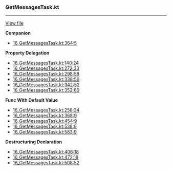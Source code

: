 ### GetMessagesTask.kt
---
[View file](../../precision_analyzed/16_GetMessagesTask.kt)

**Companion**

 - [16_GetMessagesTask.kt:364:5](../../precision_analyzed/16_GetMessagesTask.kt#L364)

**Property Delegation**

 - [16_GetMessagesTask.kt:140:24](../../precision_analyzed/16_GetMessagesTask.kt#L140)
 - [16_GetMessagesTask.kt:272:33](../../precision_analyzed/16_GetMessagesTask.kt#L272)
 - [16_GetMessagesTask.kt:298:58](../../precision_analyzed/16_GetMessagesTask.kt#L298)
 - [16_GetMessagesTask.kt:338:56](../../precision_analyzed/16_GetMessagesTask.kt#L338)
 - [16_GetMessagesTask.kt:342:52](../../precision_analyzed/16_GetMessagesTask.kt#L342)
 - [16_GetMessagesTask.kt:352:60](../../precision_analyzed/16_GetMessagesTask.kt#L352)

**Func With Default Value**

 - [16_GetMessagesTask.kt:258:34](../../precision_analyzed/16_GetMessagesTask.kt#L258)
 - [16_GetMessagesTask.kt:368:9](../../precision_analyzed/16_GetMessagesTask.kt#L368)
 - [16_GetMessagesTask.kt:454:9](../../precision_analyzed/16_GetMessagesTask.kt#L454)
 - [16_GetMessagesTask.kt:538:9](../../precision_analyzed/16_GetMessagesTask.kt#L538)
 - [16_GetMessagesTask.kt:583:9](../../precision_analyzed/16_GetMessagesTask.kt#L583)

**Destructuring Declaration**

 - [16_GetMessagesTask.kt:406:18](../../precision_analyzed/16_GetMessagesTask.kt#L406)
 - [16_GetMessagesTask.kt:472:18](../../precision_analyzed/16_GetMessagesTask.kt#L472)
 - [16_GetMessagesTask.kt:508:52](../../precision_analyzed/16_GetMessagesTask.kt#L508)
